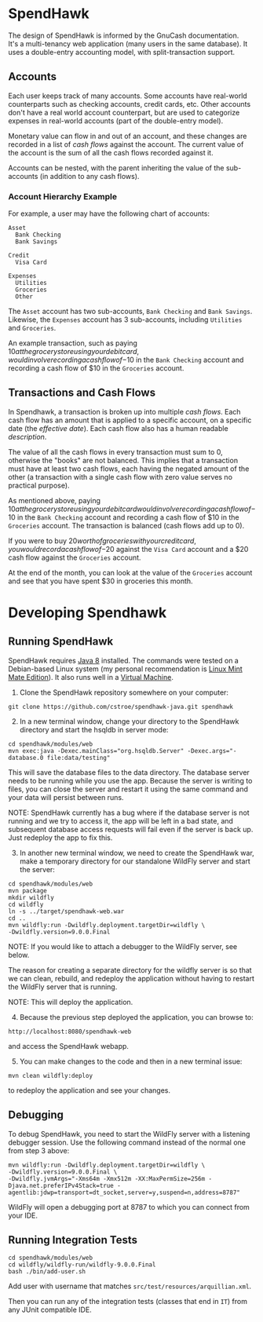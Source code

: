 # SpendHawk

The design of SpendHawk is informed by the GnuCash documentation.  
It's a multi-tenancy web application (many users in the same database).  It uses
a double-entry accounting model, with split-transaction support.

## Accounts

Each user keeps track of many accounts.   Some accounts have real-world counterparts
such as checking accounts, credit cards, etc.
Other accounts don't have a real world account counterpart, but are used to 
categorize expenses in real-world accounts (part of the double-entry model).

Monetary value can flow in and out of an account, and these changes are recorded
in a list of _cash flows_ against the account.  The current value of the account
is the sum of all the cash flows recorded against it.

Accounts can be nested, with the parent inheriting the value of the sub-accounts 
(in addition to any cash flows).

### Account Hierarchy Example

For example, a user may have the following chart of accounts:

    Asset
      Bank Checking
      Bank Savings
    
    Credit
      Visa Card
    
    Expenses
      Utilities
      Groceries
      Other

The `Asset` account has two sub-accounts, `Bank Checking` and `Bank Savings`.
Likewise, the `Expenses` account has 3 sub-accounts, including `Utilities` and 
`Groceries`.

An example transaction, such as paying $10 at the grocery store using your debit
card, would involve recording a cash flow of -$10 in the `Bank Checking` account
and recording a cash flow of $10 in the `Groceries` account.

## Transactions and Cash Flows

In Spendhawk, a transaction is broken up into multiple _cash flows_.
Each cash flow has an amount that is applied to a specific account, on a 
specific date (the _effective date_).  Each cash flow also has a human readable 
_description_.

The value of all the cash flows in every transaction must sum to 0, otherwise the 
"books" are not balanced.  This implies that a transaction must have at least two 
cash flows, each having the negated amount of the other (a transaction with a 
single cash flow with zero value serves no practical purpose).

As mentioned above, paying $10 at the grocery store using your debit card would 
involve recording a cash flow of -$10 in the `Bank Checking` account and 
recording a cash flow of $10 in the `Groceries` account.  The transaction is 
balanced (cash flows add up to 0).

If you were to buy $20 worth of groceries with your credit card, you would record 
a cash flow of -$20 against the `Visa Card` account and a $20 cash flow against 
the `Groceries` account.

At the end of the month, you can look at the value of the `Groceries` account and
see that you have spent $30 in groceries this month.

# Developing Spendhawk

## Running SpendHawk

SpendHawk requires 
<a href="http://www.webupd8.org/2012/09/install-oracle-java-8-in-ubuntu-via-ppa.html">Java 8</a> 
installed.  The commands were tested on a Debian-based Linux system (my personal
recommendation is <a href="http://www.linuxmint.com/edition.php?id=174">Linux Mint Mate Edition</a>).
It also runs well in a <a href="https://www.virtualbox.org">Virtual Machine</a>.

1. Clone the SpendHawk repository somewhere on your computer:

  ```
  git clone https://github.com/cstroe/spendhawk-java.git spendhawk
  ```
  
2. In a new terminal window, change your directory to the SpendHawk directory 
and start the hsqldb in server mode:
  
  ```
  cd spendhawk/modules/web
  mvn exec:java -Dexec.mainClass="org.hsqldb.Server" -Dexec.args="-database.0 file:data/testing"
  ```
  
  This will save the database files to the data directory.  The database server 
  needs to be running while you use the app.  Because the server is writing to 
  files, you can close the server and restart it using the same command and your 
  data will persist between runs.
  
  NOTE: SpendHawk currently has a bug where if the database server is not running
  and we try to access it, the app will be left in a bad state, and subsequent 
  database access requests will fail even if the server is back up.  Just 
  redeploy the app to fix this.
  
3. In another new terminal window, we need to create the SpendHawk war, make a 
temporary directory for our standalone WildFly server and start the server:

  ```
  cd spendhawk/modules/web
  mvn package
  mkdir wildfly
  cd wildfly
  ln -s ../target/spendhawk-web.war
  cd ..
  mvn wildfly:run -Dwildfly.deployment.targetDir=wildfly \
  -Dwildfly.version=9.0.0.Final
  ```
  
  NOTE: If you would like to attach a debugger to the WildFly server, see below.
  
  The reason for creating a separate directory for the wildfly server is so that
  we can clean, rebuild, and redeploy the application without having to restart 
  the WildFly server that is running.
  
  NOTE: This will deploy the application.
  
4. Because the previous step deployed the application, you can browse to:
  
  ```
  http://localhost:8080/spendhawk-web
  ```
  
  and access the SpendHawk webapp.
  
5. You can make changes to the code and then in a new terminal issue:

  ```
  mvn clean wildfly:deploy
  ```
  
  to redeploy the application and see your changes.
  
## Debugging

To debug SpendHawk, you need to start the WildFly server with a listening debugger
session.  Use the following command instead of the normal one from step 3 above:

  ```
  mvn wildfly:run -Dwildfly.deployment.targetDir=wildfly \
  -Dwildfly.version=9.0.0.Final \
  -Dwildfly.jvmArgs="-Xms64m -Xmx512m -XX:MaxPermSize=256m -Djava.net.preferIPv4Stack=true -agentlib:jdwp=transport=dt_socket,server=y,suspend=n,address=8787"
  ```
  
  WildFly will open a debugging port at 8787 to which you can connect from your
  IDE.

## Running Integration Tests

```
cd spendhawk/modules/web
cd wildfly/wildfly-run/wildfly-9.0.0.Final
bash ./bin/add-user.sh
```

Add user with username that matches `src/test/resources/arquillian.xml`.

Then you can run any of the integration tests (classes that end in `IT`) from 
any JUnit compatible IDE.

